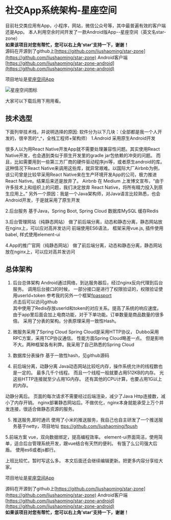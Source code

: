 # 社交App系统架构-星座空间

目前社交类应用有App，小程序，网站，微信公众号等，其中最普遍有效的客户端还是App。
本人利用空余时间开发了一款Android版App--星座空间（英文名star-zone）
<br/>
<b>如果该项目对您有帮忙，您可以右上角'star'支持一下，谢谢！</b>
<br/>
源码在开源到了github上[https://github.com/liushaoming/star-zone](https://github.com/liushaoming/star-zone)
Android客户端[https://github.com/liushaoming/star-zone-android](https://github.com/liushaoming/star-zone-android)

项目地址是[星座空间App](http://resources.appjishu.com/app/star-zone.apk)

![星座空间图标](https://img-blog.csdn.net/20180702172220869?watermark/2/text/aHR0cHM6Ly9ibG9nLmNzZG4ubmV0L2xzbTEzNQ==/font/5a6L5L2T/fontsize/400/fill/I0JBQkFCMA==/dissolve/70)

大家可以下载后用下用用看。


## 技术选型
下面列举技术栈，并说明选择的原因:
软件分为以下几块：（全部都是我一个人开发的，很辛苦的^_^，全栈工程师+架构师）
1.Android
采用原生Android开发

很多人以为用React Native开发App就不需要处理兼容性问题。其实使用React Native开发，也会遇到类似于原生开发里的gradle jar包依赖的冲突的问题。 而且，比如需要用到一些第三方厂商的硬件驱动程序jni等，或者原生android的库。 这种情况下React Native来调用这些库，就异常艰难。以国际大厂Airbnb为例，该公司曾是比较早采用React Native来在生产环境开发App的公司，极力推进React Native。结果后来还是放弃了。
Airbnb 在 Medium 上发博文宣布，“由于许多技术上和组织上的问题，我们决定放弃 React Native，将所有精力投入到原生应用上。”
另外一个原因：我是一个Java架构师，对Java语言比较熟悉，也会Android开发，于是就采用了原生开发

2.后台服务
基于Java，Spring Boot, Spring Cloud
数据库MySQL
缓存Redis

3.后台管理网站（纯静态网站）
做了前后端分离，动态和静态分离，静态网站放在nginx上，可以应对高并发访问
前端使用ES6语法，
框架采用vue.js,
插件使用babel, 
样式使用element-ui

4.App的推广官网（纯静态网站）
做了前后端分离，动态和静态分离，静态网站放在nginx上，可以应对高并发访问

##  总体架构

1. 后台总体架构
Android通过网络，到达服务器后，经过nginx反向代理到后台服务。
调用后台接口的时候， 一部分接口是进行了权限验证的，权限验证使用userId+token
参考我的另外一个框架[fpassport](https://github.com/liushaoming/fpassport)
<br/> 点击后可以访问github <br/>
其中使用了Redis存放userId和token的对应关系。提高了系统的响应速度。
由于app里后面会加上电商功能，对于下单功能。订单数量是商品数量的很多倍。
采用了分表的架构。分表原理采用一致性Hash。

2. 微服务采用了Spring Cloud
Spring Cloud是采用HTTP协议， Dubbo采用RPC方案，采用TCP协议通信。
性能方面Spring Cloud略差一点。 但是影响不大。两种框架各有利弊。我采用了自己熟悉的Spring Cloud

3. 数据库分表操作
基于一致性hash，见github源码

4. 前后端分离，动静分离
Java动态网站比较吃内存，操作系统允许的线程数也是一定的。 最多几千个线程。
而且一个线程一般就要占用512KB的内存。 光这些HTTP连接就至少占用1G内存。
还有其他的CPU计算，也要占用1G以上的内存。 

动静分离后。 页面的每次请求不需要经过后端渲染，减少了Java Http连接数，减小了内存开销。
nginx部署静态网站后。不做优化，nginx本身就能承受上万个并发连接，很适合做静态资源的服务。

5. 推送服务,即时通讯
使用了小米的推送服务，我自己也自主研发了一个推送服务基于netty，项目地址
[ttps://github.com/liushaoming/fpush](https://github.com/liushaoming/fpush)

5.前端方案
vue，双向数据绑定，提高编程效率。
element-ui界面简洁，使用简单，适合后台管理系统开发，跟vue结合有天然的便利。
有饿了么公司强大后盾。
使用es6或者js都行。

上班比较忙。暂时写这么多。
本文后面还会继续编辑更新。把更多内容分享给大家。

项目地址是[星座空间App](http://resources.appjishu.com/app/star-zone.apk)

源码在开源到了github上[https://github.com/liushaoming/star-zone](https://github.com/liushaoming/star-zone)
Android客户端[https://github.com/liushaoming/star-zone-android](https://github.com/liushaoming/star-zone-android)
<br/>
<b>如果该项目对您有帮忙，您可以右上角'star'支持一下，谢谢！</b>
<br/>